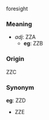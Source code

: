 foresight
### Meaning
+ _adj_: ZZA
    + __eg__: ZZB

### Origin

ZZC

### Synonym

__eg__: ZZD

+ ZZE


